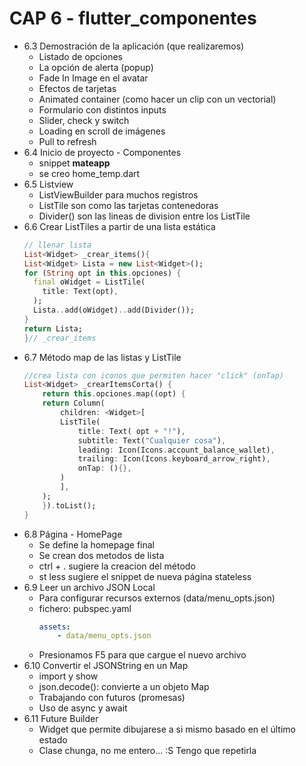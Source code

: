 # CAP 6 - flutter_componentes

- 6.3 Demostración de la aplicación (que realizaremos)
    - Listado de opciones
    - La opción de alerta (popup)
    - Fade In Image en el avatar
    - Efectos de tarjetas
    - Animated container (como hacer un clip con un vectorial)
    - Formulario con distintos inputs
    - Slider, check y switch
    - Loading en scroll de imágenes
    - Pull to refresh
- 6.4 Inicio de proyecto - Componentes
    - snippet **mateapp**
    - se creo home_temp.dart
- 6.5 Listview
    - ListViewBuilder para muchos registros
    - ListTile son como las tarjetas contenedoras
    - Divider() son las lineas de division entre los ListTile
- 6.6 Crear ListTiles a partir de una lista estática
    ```dart
    // llenar lista
    List<Widget> _crear_items(){
    List<Widget> Lista = new List<Widget>();
    for (String opt in this.opciones) {
      final oWidget = ListTile(
        title: Text(opt),
      );
      Lista..add(oWidget)..add(Divider()); 
    }
    return Lista;
    }// _crear_items
    ```
- 6.7 Método map de las listas y ListTile
    ```dart
    //crea lista con iconos que permiten hacer "click" (onTap)
    List<Widget> _crearItemsCorta() {
        return this.opciones.map((opt) {
        return Column(
            children: <Widget>[
            ListTile(
                title: Text( opt + "!"),
                subtitle: Text("Cualquier cosa"),
                leading: Icon(Icons.account_balance_wallet),
                trailing: Icon(Icons.keyboard_arrow_right),
                onTap: (){},
            )
            ],
        ); 
        }).toList();
    }    
    ```
- 6.8 Página - HomePage
    - Se define la homepage final
    - Se crean dos metodos de lista
    - ctrl + . sugiere la creacion del método
    - st less sugiere el snippet de nueva página stateless
- 6.9 Leer un archivo JSON Local
    - Para configurar recursos externos (data/menu_opts.json)
    - fichero: pubspec.yaml
        ```yaml
        assets:
            - data/menu_opts.json
        ```
    - Presionamos F5 para que cargue el nuevo archivo
- 6.10 Convertir el JSONString en un Map
    - import y show
    - json.decode(): convierte a un objeto Map
    - Trabajando con futuros (promesas)
    - Uso de async y await
- 6.11 Future Builder 
    - Widget que permite dibujarese a si mismo basado en el último estado
    - Clase chunga, no me entero... :S  Tengo que repetirla

